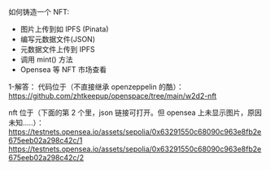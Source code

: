 如何铸造一个 NFT:

- 图片上传到如 IPFS (Pinata)
- 编写元数据文件(JSON)
- 元数据文件上传到 IPFS
- 调用 mint() 方法
- Opensea 等 NFT 市场查看

1-解答：
代码位于（不直接继承 openzeppelin 的酷）：
https://github.com/zhtkeepup/openspace/tree/main/w2d2-nft

nft 位于（下面的第 2 个里，json 链接可打开。但 opensea 上未显示图片，原因未知.....）：
https://testnets.opensea.io/assets/sepolia/0x63291550c68090c963e8fb2e675eeb02a298c42c/1
https://testnets.opensea.io/assets/sepolia/0x63291550c68090c963e8fb2e675eeb02a298c42c/2
